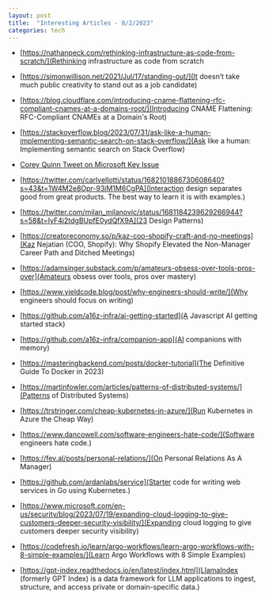 ```yaml
---
layout: post
title:  "Interesting Articles - 8/2/2023"
categories: tech
---
```

* [https://nathanpeck.com/rethinking-infrastructure-as-code-from-scratch/](Rethinking infrastructure as code from scratch

* [https://simonwillison.net/2021/Jul/17/standing-out/](It doesn’t take much public creativity to stand out as a job candidate)

* [https://blog.cloudflare.com/introducing-cname-flattening-rfc-compliant-cnames-at-a-domains-root/](Introducing CNAME Flattening: RFC-Compliant CNAMEs at a Domain's Root)

* [https://stackoverflow.blog/2023/07/31/ask-like-a-human-implementing-semantic-search-on-stack-overflow/](Ask like a human: Implementing semantic search on Stack Overflow)

* [Corey Quinn Tweet on Microsoft Key Issue](https://twitter.com/quinnypig/status/1682950110467231745?s=43&t=1W4M2e8Opr-93iM1M6CgPA)

* [https://twitter.com/carlvellotti/status/1682101886730608640?s=43&t=1W4M2e8Opr-93iM1M6CgPA](Interaction design separates good from great products. The best way to learn it is with examples.)

* [https://twitter.com/milan_milanovic/status/1681184239629266944?s=58&t=IyF4i2tdgBUpfE0ydQfX9A](23 Design Patterns)

* [https://creatoreconomy.so/p/kaz-coo-shopify-craft-and-no-meetings](Kaz Nejatian (COO, Shopify): Why Shopify Elevated the Non-Manager Career Path and Ditched Meetings)

* [https://adamsinger.substack.com/p/amateurs-obsess-over-tools-pros-over](Amateurs obsess over tools, pros over mastery)

* [https://www.yieldcode.blog/post/why-engineers-should-write/](Why engineers should focus on writing)

* [https://github.com/a16z-infra/ai-getting-started](A Javascript AI getting started stack)

* [https://github.com/a16z-infra/companion-app](AI companions with memory)

* [https://masteringbackend.com/posts/docker-tutorial](The Definitive Guide To Docker in 2023)

* [https://martinfowler.com/articles/patterns-of-distributed-systems/](Patterns of Distributed Systems)

* [https://trstringer.com/cheap-kubernetes-in-azure/](Run Kubernetes in Azure the Cheap Way)

* [https://www.dancowell.com/software-engineers-hate-code/](Software engineers hate code.)

* [https://fev.al/posts/personal-relations/](On Personal Relations As A Manager)

* [https://github.com/ardanlabs/service](Starter code for writing web services in Go using Kubernetes.)

* [https://www.microsoft.com/en-us/security/blog/2023/07/19/expanding-cloud-logging-to-give-customers-deeper-security-visibility/](​​Expanding cloud logging to give customers deeper security visibility)

* [https://codefresh.io/learn/argo-workflows/learn-argo-workflows-with-8-simple-examples/](Learn Argo Workflows with 8 Simple Examples)

* [https://gpt-index.readthedocs.io/en/latest/index.html](LlamaIndex (formerly GPT Index) is a data framework for LLM applications to ingest, structure, and access private or domain-specific data.)
